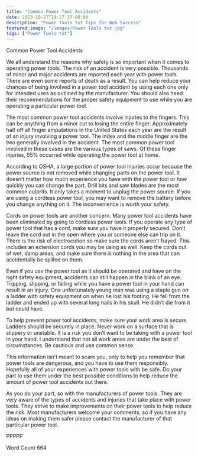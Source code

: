 ```yaml
---
title: "Common Power Tool Accidents"
date: 2023-10-27T19:27:37-08:00
description: "Power Tools txt Tips for Web Success"
featured_image: "/images/Power Tools txt.jpg"
tags: ["Power Tools txt"]
---
```


Common Power Tool Accidents

We all understand the reasons why safety is so important when it comes to operating power tools. The risk of an accident is very possible. Thousands of minor and major accidents are reported each year with power tools. There are even some reports of death as a result. You can help reduce your chances of being involved in a power tool accident by using each one only for intended uses as outlined by the manufacturer. You should also heed their recommendations for the proper safety equipment to use while you are operating a particular power tool.

The most common power tool accidents involve injuries to the fingers. This can be anything from a minor cut to losing the entire finger. Approximately half off all finger amputations in the United States each year are the result of an injury involving a power tool. The index and the middle finger are the two generally involved in the accident. The most common power tool involved in these cases are the various types of saws. Of these finger injuries, 55% occurred while operating the power tool at home.

According to OSHA, a large portion of power tool injuries occur because the power source is not removed while changing parts on the power tool. It doesn’t matter how much experience you have with the power tool or how quickly you can change the part. Drill bits and saw blades are the most common culprits. It only takes a moment to unplug the power source. If you are using a cordless power tool, you may want to remove the battery before you change anything on it. The inconvenience is worth your safety. 

Cords on power tools are another concern. Many power tool accidents have been eliminated by going to cordless power tools. If you operate any type of power tool that has a cord, make sure you have it properly secured. Don’t leave the cord out in the open where you or someone else can trip on it. There is the risk of electrocution so make sure the cords aren’t frayed. This includes an extension cords you may be using as well. Keep the cords out of wet, damp areas, and make sure there is nothing in the area that can accidentally be spilled on them. 

Even if you use the power tool as it should be operated and have on the right safety equipment, accidents can still happen in the blink of an eye. Tripping, slipping, or falling while you have a power tool in your hand can result in an injury. One unfortunately young man was using a staple gun on a ladder with safety equipment on when he lost his footing. He fell from the ladder and ended up with several long nails in his skull. He didn’t die from it but could have. 

To help prevent power tool accidents, make sure your work area is secure. Ladders should be securely in place. Never work on a surface that is slippery or unstable. It is a risk you don’t want to be taking with a power tool in your hand. I understand that not all work areas are under the best of circumstances. Be cautious and use common sense. 

This information isn’t meant to scare you, only to help you remember that power tools are dangerous, and you have to use them responsibly. Hopefully all of your experiences with power tools with be safe. Do your part to use them under the best possible conditions to help reduce the amount of power tool accidents out there. 

As you do your part, so with the manufacturers of power tools. They are very aware of the types of accidents and injuries that take place with power tools. They strive to make improvements on their power tools to help reduce the risk. Most manufacturers welcome your comments, so if you have any ideas on making them safer please contact the manufacturer of that particular power tool. 

PPPPP

Word Count 664


